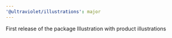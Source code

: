 ```yaml
---
'@ultraviolet/illustrations': major
---
```


First release of the package Illustration with product illustrations

